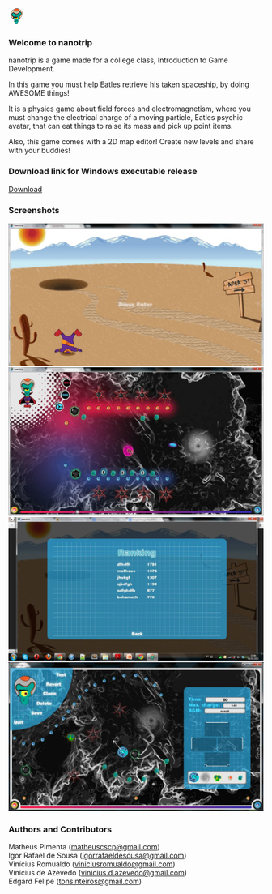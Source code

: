 ![Eatles](https://raw.githubusercontent.com/matheuscscp/nanotrip/gh-pages/images/icon.png)

### Welcome to nanotrip
nanotrip is a game made for a college class, Introduction to Game Development.

In this game you must help Eatles retrieve his taken spaceship, by doing AWESOME things!

It is a physics game about field forces and electromagnetism, where you must change the electrical charge of a moving particle, Eatles psychic avatar, that can eat things to raise its mass and pick up point items.

Also, this game comes with a 2D map editor! Create new levels and share with your buddies!

### Download link for Windows executable release
[Download](https://downloads.sourceforge.net/project/nanotrip/nanotrip.zip?r=https%3A%2F%2Fsourceforge.net%2Fprojects%2Fnanotrip%2F&ts=1360884880&use_mirror=ufpr)

### Screenshots
![Splash screen](https://raw.githubusercontent.com/matheuscscp/nanotrip/gh-pages/images/splash_screen.png)
![Level one](https://raw.githubusercontent.com/matheuscscp/nanotrip/gh-pages/images/level_one.png)
![Ranking](https://raw.githubusercontent.com/matheuscscp/nanotrip/gh-pages/images/ranking.png)
![Map editor](https://raw.githubusercontent.com/matheuscscp/nanotrip/gh-pages/images/map_editor.png)

### Authors and Contributors
Matheus Pimenta (matheuscscp@gmail.com)<br />
Igor Rafael de Sousa (igorrafaeldesousa@gmail.com)<br />
Vinícius Romualdo (viniciusromualdo@gmail.com)<br />
Vinícius de Azevedo (vinicius.d.azevedo@gmail.com)<br />
Edgard Felipe (tonsinteiros@gmail.com)